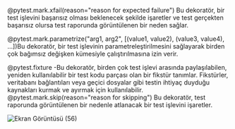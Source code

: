 @pytest.mark.xfail(reason="reason for expected failure") Bu dekoratör, bir test işlevini başarısız olması beklenecek şekilde işaretler ve test gerçekten başarısız olursa test raporunda görüntülenen bir neden sağlar.

@pytest.mark.parametrize("arg1, arg2", [(value1, value2), (value3, value4), ...])Bu dekoratör, bir test işlevinin parametreleştirilmesini sağlayarak birden çok bağımsız değişken kümesiyle çalıştırılmasına izin verir.

@pytest.fixture -Bu dekoratör, birden çok test işlevi arasında paylaşılabilen, yeniden kullanılabilir bir test kodu parçası olan bir fikstür tanımlar. Fikstürler, veritabanı bağlantıları veya geçici dosyalar gibi testin ihtiyaç duyduğu kaynakları kurmak ve ayırmak için kullanılabilir.
@pytest.mark.skip(reason="reason for skipping") Bu dekoratör, test raporunda görüntülenen bir nedenle atlanacak bir test işlevini işaretler.

![Ekran Görüntüsü (56)](https://user-images.githubusercontent.com/104915515/229305726-520f0a2e-e3f6-4c26-b93b-860a220eb307.png)

